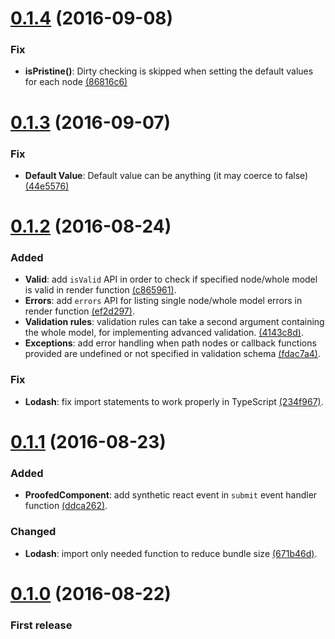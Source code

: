 # [0.1.4](https://github.com/elboman/proofed/releases/tag/0.1.4) (2016-09-08)
### Fix
- **isPristine()**: Dirty checking is skipped when setting the default values for each node [(86816c6)](https://github.com/elboman/proofed/commit/86816c6c25a8a73413ee138e4049162bd7b5541f)

# [0.1.3](https://github.com/elboman/proofed/releases/tag/0.1.3) (2016-09-07)
### Fix
- **Default Value**: Default value can be anything (it may coerce to false) [(44e5576)](https://github.com/elboman/proofed/commit/44e5576dc2e36afd81c2cb6daf4ca738b898b4c0)

# [0.1.2](https://github.com/elboman/proofed/releases/tag/0.1.2) (2016-08-24)
### Added
- **Valid**: add `isValid` API in order to check if specified node/whole model is valid in render function [(c865961)](https://github.com/elboman/proofed/commit/c8659611db10159c612fe826e9ec7d9a2dd6220d).
- **Errors**: add `errors` API for listing single node/whole model errors in render function [(ef2d297)](https://github.com/elboman/proofed/commit/ef2d29721af721ee2a67eb9009f92001d8c903ec).
- **Validation rules**: validation rules can take a second argument containing the whole model, for implementing advanced validation. [(4143c8d)](https://github.com/elboman/proofed/commit/4143c8d3b88f990d05dab26fc81101c8c1c80f0e). 
- **Exceptions**: add error handling when path nodes or callback functions provided are undefined or not specified in validation schema [(fdac7a4)](https://github.com/elboman/proofed/commit/fdac7a4433b5ff7073312462dfe0be2fd8af42c8).

### Fix
- **Lodash**: fix import statements to work properly in TypeScript [(234f967)](https://github.com/elboman/proofed/commit/234f967e735c709a8f61ee6da3c5e67162418b7c).

# [0.1.1](https://github.com/elboman/proofed/releases/tag/0.1.1) (2016-08-23)
### Added
- **ProofedComponent**: add synthetic react event in `submit` event handler function [(ddca262)](https://github.com/elboman/proofed/commit/ddca262cecf183dd8bcd743a6e63189d32b3ea0e).

### Changed
- **Lodash**: import only needed function to reduce bundle size [(671b46d)](https://github.com/elboman/proofed/commit/671b46d9513847dbe6b4d227b3b48010aa17bcd2).

# [0.1.0](https://github.com/elboman/proofed/releases/tag/0.1.0) (2016-08-22)
### First release